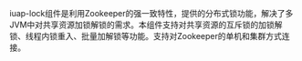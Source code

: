 ﻿iuap-lock组件是利用Zookeeper的强一致特性，提供的分布式锁功能，解决了多JVM中对共享资源加锁解锁的需求。本组件支持对共享资源的互斥锁的加锁解锁、线程内锁重入、批量加解锁等功能。支持对Zookeeper的单机和集群方式连接。